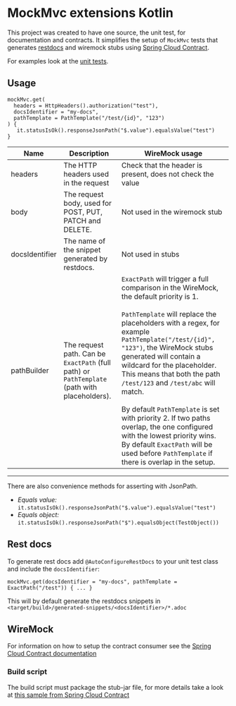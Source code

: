# MockMvc extensions Kotlin

This project was created to have one source, the unit test, for documentation and contracts.
It simplifies the setup of `MockMvc` tests that generates [restdocs](https://spring.io/projects/spring-restdocs)
and wiremock stubs using [Spring Cloud Contract](https://spring.io/projects/spring-cloud-contract).

For examples look at the [unit tests](https://github.com/Skatteetaten/mockmvc-extensions-kotlin/blob/master/src/test/kotlin/no/skatteetaten/aurora/mockmvc/extensions/ControllerIntegrationTest.kt).

## Usage

```
mockMvc.get(
  headers = HttpHeaders().authorization("test"),
  docsIdentifier = "my-docs",
  pathTemplate = PathTemplate("/test/{id}", "123")
) {
   it.statusIsOk().responseJsonPath("$.value").equalsValue("test")
}
```

| Name | Description | WireMock usage |
|------|-------------|----------------|
| headers         | The HTTP headers used in the request                                | Check that the header is present, does not check the value |
| body            | The request body, used for POST, PUT, PATCH and DELETE.             | Not used in the wiremock stub |
| docsIdentifier  | The name of the snippet generated by restdocs.                      | Not used in stubs  |
| pathBuilder     | The request path. Can be `ExactPath` (full path) or `PathTemplate` (path with placeholders). | `ExactPath` will trigger a full comparison in the WireMock, the default priority is 1.<br><br>`PathTemplate` will replace the placeholders with a regex, for example `PathTemplate("/test/{id}", "123")`, the WireMock stubs generated will contain a wildcard for the placeholder. This means that both the path `/test/123` and `/test/abc` will match.<br><br>By default `PathTemplate` is set with priority 2. If two paths overlap, the one configured with the lowest priority wins. By default `ExactPath` will be used before  `PathTemplate` if there is overlap in the setup. |

---

There are also convenience methods for asserting with JsonPath.  
* *Equals value:* `it.statusIsOk().responseJsonPath("$.value").equalsValue("test")`
* *Equals object:* `it.statusIsOk().responseJsonPath("$").equalsObject(TestObject())`

## Rest docs

To generate rest docs add `@AutoConfigureRestDocs` to your unit test class and include the `docsIdentifier`:
```
mockMvc.get(docsIdentifier = "my-docs", pathTemplate = ExactPath("/test")) { ... }
```

This will by default generate the restdocs snippets in `<target/build>/generated-snippets/<docsIdentifier>/*.adoc`

## WireMock

For information on how to setup the contract consumer see the [Spring Cloud Contract documentation](https://cloud.spring.io/spring-cloud-contract/spring-cloud-contract.html#_client_side)

### Build script

The build script must package the stub-jar file,
for more details take a look at [this sample from Spring Cloud Contract](https://github.com/spring-cloud-samples/spring-cloud-contract-samples/blob/master/producer_with_restdocs/build.gradle#L83)
